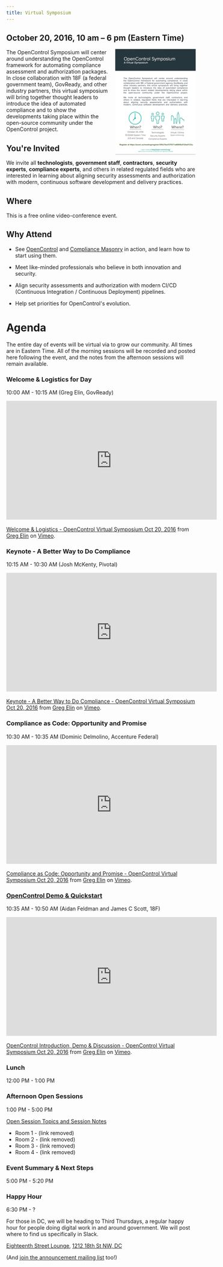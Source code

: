 ```yaml
---
title: Virtual Symposium
---
```


## October 20, 2016, 10 am – 6 pm (Eastern Time)

<a href="../img/opencontrol_symposium_flyer.pdf"><img style="float: right; margin-left: 15px;" src="../img/opencontrol_symposium_flyer_sm.png" alt="OpenControl Event Brochure Flyer" /></a>


The OpenControl Symposium will center around understanding
the OpenControl framework for automating compliance assessment and authorization packages. In close
collaboration with 18F (a federal government team), GovReady, and
other industry partners, this virtual symposium will bring together
thought leaders to introduce the idea of automated compliance
and to show the developments taking place within
the open-source community under the OpenControl project.

## You're Invited

We invite all **technologists**, **government staff**, **contractors**, **security experts**, **compliance experts**, and
others in related regulated fields who are interested in learning
about aligning security assessments and authorization with
modern, continuous software development and delivery practices.

## Where

This is a free online video-conference event.

## Why Attend

* See [OpenControl](https://github.com/opencontrol) and [Compliance Masonry](https://github.com/opencontrol/compliance-masonry) in action, and learn how to start using them.

* Meet like-minded professionals who believe in both innovation and security.

* Align security assessments and authorization with modern CI/CD (Continuous Integration / Continuous Deployment) pipelines.

* Help set priorities for OpenControl's evolution.

# Agenda

The entire day of events will be virtual via to grow our community. All times are in Eastern Time. All of the morning sessions will be recorded and posted here following the event, and the notes from the afternoon sessions will remain available.

### Welcome & Logistics for Day
10:00 AM - 10:15 AM (Greg Elin, GovReady)
<iframe src="https://player.vimeo.com/video/188768145" width="560" height="315" frameborder="0" webkitallowfullscreen mozallowfullscreen allowfullscreen></iframe>
<p><a href="https://vimeo.com/188768145">Welcome &amp; Logistics - OpenControl Virtual Symposium Oct 20, 2016</a> from <a href="https://vimeo.com/user55895176">Greg Elin</a> on <a href="https://vimeo.com">Vimeo</a>.</p>

### Keynote - A Better Way to Do Compliance
10:15 AM - 10:30 AM (Josh McKenty, Pivotal)
<iframe src="https://player.vimeo.com/video/188819758" width="560" height="315" frameborder="0" webkitallowfullscreen mozallowfullscreen allowfullscreen></iframe>
<p><a href="https://vimeo.com/188819758">Keynote - A Better Way to Do Compliance - OpenControl Virtual Symposium Oct 20, 2016</a> from <a href="https://vimeo.com/user55895176">Greg Elin</a> on <a href="https://vimeo.com">Vimeo</a>.</p>

### Compliance as Code: Opportunity and Promise
10:30 AM - 10:35 AM (Dominic Delmolino, Accenture Federal)
<iframe src="https://player.vimeo.com/video/188840624" width="560" height="315" frameborder="0" webkitallowfullscreen mozallowfullscreen allowfullscreen></iframe>
<p><a href="https://vimeo.com/188840624">Compliance as Code: Opportunity and Promise - OpenControl Virtual Symposium Oct 20, 2016</a> from <a href="https://vimeo.com/user55895176">Greg Elin</a> on <a href="https://vimeo.com">Vimeo</a>.</p>

### [OpenControl Demo & Quickstart](https://speakerdeck.com/aidanfeldman/compliance-masonry-quickstart)
10:35 AM - 10:50 AM (Aidan Feldman and James C Scott, 18F)
<iframe src="https://player.vimeo.com/video/188888704" width="560" height="315" frameborder="0" webkitallowfullscreen mozallowfullscreen allowfullscreen></iframe>
<p><a href="https://vimeo.com/188888704">OpenControl Introduction, Demo &amp; Discussion - OpenControl Virtual Symposium Oct 20, 2016</a> from <a href="https://vimeo.com/user55895176">Greg Elin</a> on <a href="https://vimeo.com">Vimeo</a>.</p>

### Lunch
12:00 PM - 1:00 PM

### Afternoon Open Sessions
1:00 PM - 5:00 PM


[Open Session Topics and Session Notes](https://docs.google.com/document/d/1DVadZKF2SERPULteyc_jEXvjq65oFYbF-JRZd-zY090)

* Room 1 - (link removed)
* Room 2 - (link removed)
* Room 3 - (link removed)
* Room 4 - (link removed)

### Event Summary & Next Steps
5:00 PM - 5:20 PM

### Happy Hour
6:30 PM - ?

For those in DC, we will be heading to Third Thursdays, a regular happy hour for people doing digital work in and around government. We will post where to find us specifically in Slack.

[Eighteenth Street Lounge](http://www.eighteenthstreetlounge.com/), [1212 18th St NW, DC](https://www.google.com/maps/place/Eighteenth+Street+Lounge/@38.9062117,-77.0419716,15z/data=!4m5!3m4!1s0x0:0xe2eeebf181e49255!8m2!3d38.9062117!4d-77.0419716)

(And [join the announcement mailing list](http://eepurl.com/cg0ZE1) too!)
